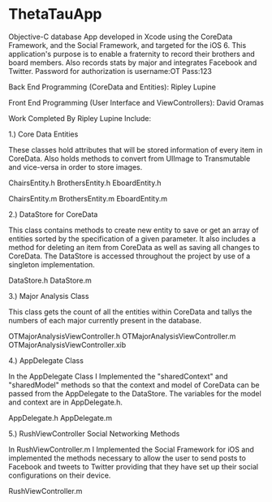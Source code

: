 ThetaTauApp
===========

Objective-C database App developed in Xcode using the CoreData Framework, and the Social Framework, and targeted for the iOS 6. This application's purpose is to enable a fraternity to record their brothers and board members. Also records stats by major and integrates Facebook and Twitter. Password for authorization is username:OT Pass:123

Back End Programming (CoreData and Entities): Ripley Lupine

Front End Programming (User Interface and ViewControllers): David Oramas

Work Completed By Ripley Lupine Include:

1.) Core Data Entities

These classes hold attributes that will be stored information of every item in CoreData. 
Also holds methods to convert from UIImage to Transmutable and vice-versa in order to store images.

ChairsEntity.h 
BrothersEntity.h 
EboardEntity.h

ChairsEntity.m 
BrothersEntity.m 
EboardEntity.m 

2.) DataStore for CoreData

This class contains methods to create new entity to save or get an array of entities sorted by the specification 
of a given parameter. It also includes a method for deleting an item from CoreData as well as saving all changes to
CoreData. The DataStore is accessed throughout the project by use of a singleton implementation.

DataStore.h
DataStore.m

3.) Major Analysis Class

This class gets the count of all the entities within CoreData and tallys the numbers of each major currently present
in the database.

OTMajorAnalysisViewController.h
OTMajorAnalysisViewController.m
OTMajorAnalysisViewController.xib

4.) AppDelegate Class

In the AppDelegate Class I Implemented the "sharedContext" and "sharedModel" methods so that the context and model
of CoreData can be passed from the AppDelegate to the DataStore. The variables for the model and context are in
AppDelegate.h.

AppDelegate.h
AppDelegate.m

5.) RushViewController Social Networking Methods

In RushViewController.m I Implemented the Social Framework for iOS and implemented the methods necessary to allow
the user to send posts to Facebook and tweets to Twitter providing that they have set up their social configurations
on their device.

RushViewController.m



